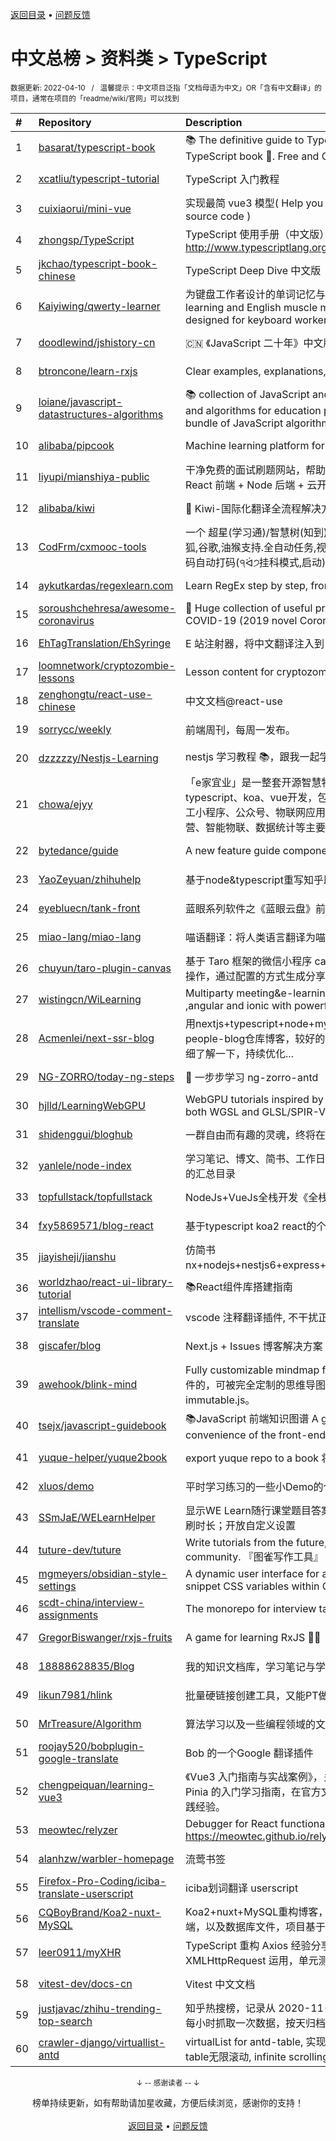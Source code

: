 <a href="https://github.com/GrowingGit/GitHub-Chinese-Top-Charts#github中文排行榜">返回目录</a> • <a href="/content/docs/feedback.md">问题反馈</a>

# 中文总榜 > 资料类 > TypeScript
<sub>数据更新: 2022-04-10&nbsp;&nbsp;&nbsp;/&nbsp;&nbsp;&nbsp;温馨提示：中文项目泛指「文档母语为中文」OR「含有中文翻译」的项目，通常在项目的「readme/wiki/官网」可以找到</sub>

|#|Repository|Description|Stars|Updated|
|:-|:-|:-|:-|:-|
|1|[basarat/typescript-book](https://github.com/basarat/typescript-book)|:books: The definitive guide to TypeScript and possibly the best TypeScript book :book:. Free and Open Source 🌹|16988|2022-03-28|
|2|[xcatliu/typescript-tutorial](https://github.com/xcatliu/typescript-tutorial)|TypeScript 入门教程|8721|2022-04-09|
|3|[cuixiaorui/mini-vue](https://github.com/cuixiaorui/mini-vue)|实现最简 vue3 模型( Help you learn more efficiently vue3 source code )|5772|2022-04-03|
|4|[zhongsp/TypeScript](https://github.com/zhongsp/TypeScript)|TypeScript 使用手册（中文版）翻译。http://www.typescriptlang.org|5697|2022-03-29|
|5|[jkchao/typescript-book-chinese](https://github.com/jkchao/typescript-book-chinese)|TypeScript Deep Dive 中文版 |5310|2022-02-26|
|6|[Kaiyiwing/qwerty-learner](https://github.com/Kaiyiwing/qwerty-learner)|为键盘工作者设计的单词记忆与英语肌肉记忆锻炼软件 / Words learning and English muscle memory training software designed for keyboard workers|4310|2022-04-09|
|7|[doodlewind/jshistory-cn](https://github.com/doodlewind/jshistory-cn)|🇨🇳 《JavaScript 二十年》中文版|3798|2022-02-19|
|8|[btroncone/learn-rxjs](https://github.com/btroncone/learn-rxjs)|Clear examples, explanations, and resources for RxJS|3502|2022-04-06|
|9|[loiane/javascript-datastructures-algorithms](https://github.com/loiane/javascript-datastructures-algorithms)|:books: collection of JavaScript and TypeScript data structures and algorithms for education purposes. Source code bundle of JavaScript algorithms and data structures book|3423|2022-03-24|
|10|[alibaba/pipcook](https://github.com/alibaba/pipcook)|Machine learning platform for Web developers|2233|2022-04-08|
|11|[liyupi/mianshiya-public](https://github.com/liyupi/mianshiya-public)|干净免费的面试刷题网站，帮助大家拿到满意的 offer！💎 React 前端 + Node 后端 + 云开发全栈项目 by 程序员鱼皮|2106|2022-03-27|
|12|[alibaba/kiwi](https://github.com/alibaba/kiwi)|🐤 Kiwi-国际化翻译全流程解决方案|1990|2022-03-10|
|13|[CodFrm/cxmooc-tools](https://github.com/CodFrm/cxmooc-tools)|一个 超星(学习通)/智慧树(知到)/中国大学mooc 学习工具,火狐,谷歌,油猴支持.全自动任务,视频倍速秒过,作业考试题库,验证码自动打码(੧ᐛ੭挂科模式,启动)|1807|2022-02-07|
|14|[aykutkardas/regexlearn.com](https://github.com/aykutkardas/regexlearn.com)|Learn RegEx step by step, from zero to advanced.|1708|2022-03-31|
|15|[soroushchehresa/awesome-coronavirus](https://github.com/soroushchehresa/awesome-coronavirus)|🦠  Huge collection of useful projects and resources for COVID-19 (2019 novel Coronavirus)|1477|2022-04-05|
|16|[EhTagTranslation/EhSyringe](https://github.com/EhTagTranslation/EhSyringe)|E 站注射器，将中文翻译注入到 E 站体内|1426|2022-04-01|
|17|[loomnetwork/cryptozombie-lessons](https://github.com/loomnetwork/cryptozombie-lessons)|Lesson content for cryptozombies.io|889|2022-04-02|
|18|[zenghongtu/react-use-chinese](https://github.com/zenghongtu/react-use-chinese)|中文文档@react-use|861|2021-12-06|
|19|[sorrycc/weekly](https://github.com/sorrycc/weekly)|前端周刊，每周一发布。|841|2022-02-06|
|20|[dzzzzzy/Nestjs-Learning](https://github.com/dzzzzzy/Nestjs-Learning)|nestjs 学习教程 :books:，跟我一起学习 nest 框架~ :muscle:|808|2022-03-26|
|21|[chowa/ejyy](https://github.com/chowa/ejyy)|「e家宜业」是一整套开源智慧物业解决方案，基于nodejs、typescript、koa、vue开发，包含web中台、业主小程序、员工小程序、公众号、物联网应用等，涵盖业主服务、物业运营、智能物联、数据统计等主要业务。|613|2022-03-03|
|22|[bytedance/guide](https://github.com/bytedance/guide)|A new feature guide component by react 🧭|511|2022-02-03|
|23|[YaoZeyuan/zhihuhelp](https://github.com/YaoZeyuan/zhihuhelp)|基于node&typescript重写知乎助手|507|2022-03-30|
|24|[eyebluecn/tank-front](https://github.com/eyebluecn/tank-front)|蓝眼系列软件之《蓝眼云盘》前端项目|499|2022-04-04|
|25|[miao-lang/miao-lang](https://github.com/miao-lang/miao-lang)|喵语翻译：将人类语言翻译为喵语言。|469|2022-01-08|
|26|[chuyun/taro-plugin-canvas](https://github.com/chuyun/taro-plugin-canvas)|基于 Taro 框架的微信小程序 canvas 绘图组件，封装了常用的操作，通过配置的方式生成分享图片|426|2022-02-26|
|27|[wistingcn/WiLearning](https://github.com/wistingcn/WiLearning)|Multiparty meeting&e-learning  using mediasoup, webrtc ,angular and ionic with powerful whiteboard support|418|2021-10-28|
|28|[Acmenlei/next-ssr-blog](https://github.com/Acmenlei/next-ssr-blog)|用nextjs+typescript+node+mysql+redis+antd重构的Many-people-blog仓库博客，较好的SEO支持，感兴趣的朋友可以详细了解一下，持续优化...|392|2022-03-23|
|29|[NG-ZORRO/today-ng-steps](https://github.com/NG-ZORRO/today-ng-steps)|:raising_hand: 一步步学习 ng-zorro-antd |383|2022-02-15|
|30|[hjlld/LearningWebGPU](https://github.com/hjlld/LearningWebGPU)|WebGPU tutorials inspired by LearningWebGL.com. Use both WGSL and GLSL/SPIR-V.|362|2022-03-24|
|31|[shidenggui/bloghub](https://github.com/shidenggui/bloghub)|一群自由而有趣的灵魂，终将在此相遇   独立个人博客推荐导航|341|2022-02-13|
|32|[yanlele/node-index](https://github.com/yanlele/node-index)|学习笔记、博文、简书、工作日常踩坑记录以及一些独立作品的汇总目录|327|2022-02-27|
|33|[topfullstack/topfullstack](https://github.com/topfullstack/topfullstack)|NodeJs+VueJs全栈开发《全栈之巅》视频网站 - 源码|325|2022-02-26|
|34|[fxy5869571/blog-react](https://github.com/fxy5869571/blog-react)|基于typescript koa2 react的个人博客|325|2022-03-15|
|35|[jiayisheji/jianshu](https://github.com/jiayisheji/jianshu)|仿简书nx+nodejs+nestjs6+express+mongodb+angular8+爬虫|304|2022-03-31|
|36|[worldzhao/react-ui-library-tutorial](https://github.com/worldzhao/react-ui-library-tutorial)|📚React组件库搭建指南|298|2022-02-12|
|37|[intellism/vscode-comment-translate](https://github.com/intellism/vscode-comment-translate)|vscode 注释翻译插件, 不干扰正常代码，方便快速阅读源码。|295|2022-03-12|
|38|[giscafer/blog](https://github.com/giscafer/blog)|Next.js + Issues 博客解决方案 https://www.giscafer.com|240|2022-04-05|
|39|[awehook/blink-mind](https://github.com/awehook/blink-mind)|Fully customizable mindmap framework for react.js. 支持插件的，可被完全定制的思维导图库，基于react.js和immutable.js。|234|2022-02-10|
|40|[tsejx/javascript-guidebook](https://github.com/tsejx/javascript-guidebook)|:books:JavaScript 前端知识图谱 A guidebook for the convenience of the front-end developers|220|2022-04-05|
|41|[yuque-helper/yuque2book](https://github.com/yuque-helper/yuque2book)|export yuque repo to a book 将你的语雀文档导出的工具|213|2021-12-14|
|42|[xluos/demo](https://github.com/xluos/demo)|平时学习练习的一些小Demo的仓库|202|2022-02-26|
|43|[SSmJaE/WELearnHelper](https://github.com/SSmJaE/WELearnHelper)|显示WE Learn随行课堂题目答案；支持班级测试；自动答题；刷时长；开放自定义设置|199|2022-04-01|
|44|[tuture-dev/tuture](https://github.com/tuture-dev/tuture)|Write tutorials from the future, with the power of Git and community. 『图雀写作工具』|196|2022-04-03|
|45|[mgmeyers/obsidian-style-settings](https://github.com/mgmeyers/obsidian-style-settings)|A dynamic user interface for adjusting theme, plugin, and snippet CSS variables within Obsidian|194|2022-02-18|
|46|[scdt-china/interview-assignments](https://github.com/scdt-china/interview-assignments)|The monorepo for interview take home assignments.|190|2022-04-05|
|47|[GregorBiswanger/rxjs-fruits](https://github.com/GregorBiswanger/rxjs-fruits)|A game for learning RxJS 🍎🍌|182|2022-03-26|
|48|[18888628835/Blog](https://github.com/18888628835/Blog)|我的知识文档库，学习笔记与学习总结。|179|2022-03-30|
|49|[likun7981/hlink](https://github.com/likun7981/hlink)|批量硬链接创建工具，又能PT做种，又能刮削电影资料|177|2022-04-03|
|50|[MrTreasure/Algorithm](https://github.com/MrTreasure/Algorithm)|算法学习以及一些编程领域的文档、知识、技巧、个人想法|175|2022-02-12|
|51|[roojay520/bobplugin-google-translate](https://github.com/roojay520/bobplugin-google-translate)| Bob 的一个Google 翻译插件|153|2021-11-03|
|52|[chengpeiquan/learning-vue3](https://github.com/chengpeiquan/learning-vue3)|《Vue3 入门指南与实战案例》，关于 Vue 3 + TypeScript 以及 Pinia 的入门学习指南，在官方文档的基础上融入自己的一些实践经验。|152|2022-04-04|
|53|[meowtec/relyzer](https://github.com/meowtec/relyzer)|Debugger for React functional components. Online demo: https://meowtec.github.io/relyzer/examples/todomvc/build/|139|2021-11-10|
|54|[alanhzw/warbler-homepage](https://github.com/alanhzw/warbler-homepage)|流莺书签|134|2022-03-11|
|55|[Firefox-Pro-Coding/iciba-translate-userscript](https://github.com/Firefox-Pro-Coding/iciba-translate-userscript)|iciba划词翻译 userscript|128|2022-03-30|
|56|[CQBoyBrand/Koa2-nuxt-MySQL](https://github.com/CQBoyBrand/Koa2-nuxt-MySQL)|Koa2+nuxt+MySQL重构博客，项目中包括前端，后端和服务端，以及数据库文件，项目基于Vue+node.js+MySQL|112|2022-03-01|
|57|[leer0911/myXHR](https://github.com/leer0911/myXHR)|TypeScript 重构 Axios 经验分享，包括开发技巧， API 实现，XMLHttpRequest 运用，单元测试等|109|2022-03-02|
|58|[vitest-dev/docs-cn](https://github.com/vitest-dev/docs-cn)|Vitest 中文文档|100|2022-04-05|
|59|[justjavac/zhihu-trending-top-search](https://github.com/justjavac/zhihu-trending-top-search)|知乎热搜榜，记录从 2020-11-24 日开始的知乎热搜榜单。每小时抓取一次数据，按天归档。|87|2022-03-08|
|60|[crawler-django/virtuallist-antd](https://github.com/crawler-django/virtuallist-antd)|virtualList for antd-table, 实现antd-table的虚拟列表, antd-table无限滚动, infinite scrolling for antd-table|78|2021-12-27|

<div align="center">
    <p><sub>↓ -- 感谢读者 -- ↓</sub></p>
    榜单持续更新，如有帮助请加星收藏，方便后续浏览，感谢你的支持！
</div>

<br/>

<div align="center"><a href="https://github.com/GrowingGit/GitHub-Chinese-Top-Charts#github中文排行榜">返回目录</a> • <a href="/content/docs/feedback.md">问题反馈</a></div>
